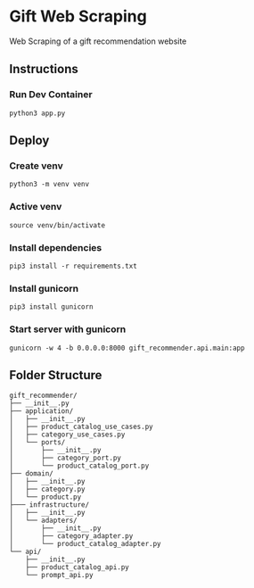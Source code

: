 # Gift Web Scraping
Web Scraping of a gift recommendation website

## Instructions

### Run Dev Container

```
python3 app.py
```

## Deploy

### Create venv

```
python3 -m venv venv
```

### Active venv

```
source venv/bin/activate
```

### Install dependencies

```
pip3 install -r requirements.txt
```

### Install gunicorn

```
pip3 install gunicorn
```

### Start server with gunicorn

```
gunicorn -w 4 -b 0.0.0.0:8000 gift_recommender.api.main:app
```


## Folder Structure

```
gift_recommender/
├── __init__.py
├── application/
│   ├── __init__.py
│   ├── product_catalog_use_cases.py
│   ├── category_use_cases.py
│   └── ports/
│       ├── __init__.py
│       ├── category_port.py
│       └── product_catalog_port.py
├── domain/
│   ├── __init__.py
│   ├── category.py
│   └── product.py
├─── infrastructure/
│   ├── __init__.py
│   └── adapters/
│       ├── __init__.py
│       ├── category_adapter.py
│       └── product_catalog_adapter.py
└── api/
    ├── __init__.py
    ├── product_catalog_api.py
    └── prompt_api.py
```